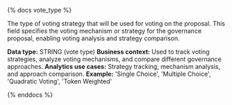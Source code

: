 {% docs vote_type %}

The type of voting strategy that will be used for voting on the proposal. This field specifies the voting mechanism or strategy for the governance proposal, enabling voting analysis and strategy comparison.

**Data type:** STRING (vote type)
**Business context:** Used to track voting strategies, analyze voting mechanisms, and compare different governance approaches.
**Analytics use cases:** Strategy tracking, mechanism analysis, and approach comparison.
**Example:** 'Single Choice', 'Multiple Choice', 'Quadratic Voting', 'Token Weighted'

{% enddocs %} 